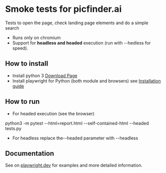 # Smoke tests for picfinder.ai

Tests to open the page, check landing page elements and do a simple search

- Runs only on chromium
- Support for **headless and headed** execution (run with --hedless for speed).
 

## How to install

- Install python 3 [Download Page](https://www.python.org/downloads/)
- Install playwright for Python (both module and browsers) see [Installation guide](https://playwright.dev/python/docs/intro)

## How to run
- For headed execution (see the browser) 

python3 -m pytest --html=report.html --self-contained-html --headed tests.py

- For headless replace the--headed parameter with --headless

## Documentation

See on [playwright.dev](https://playwright.dev/python/docs/test-runners) for examples and more detailed information.